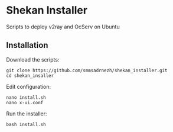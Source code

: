 # Shekan Installer
Scripts to deploy v2ray and OcServ on Ubuntu

## Installation
Download the scripts:

```
git clone https://github.com/smmsadrnezh/shekan_installer.git
cd shekan_insaller
```

Edit configuration:
```
nano install.sh
nano x-ui.conf
```

Run the installer:
```
bash install.sh
```
